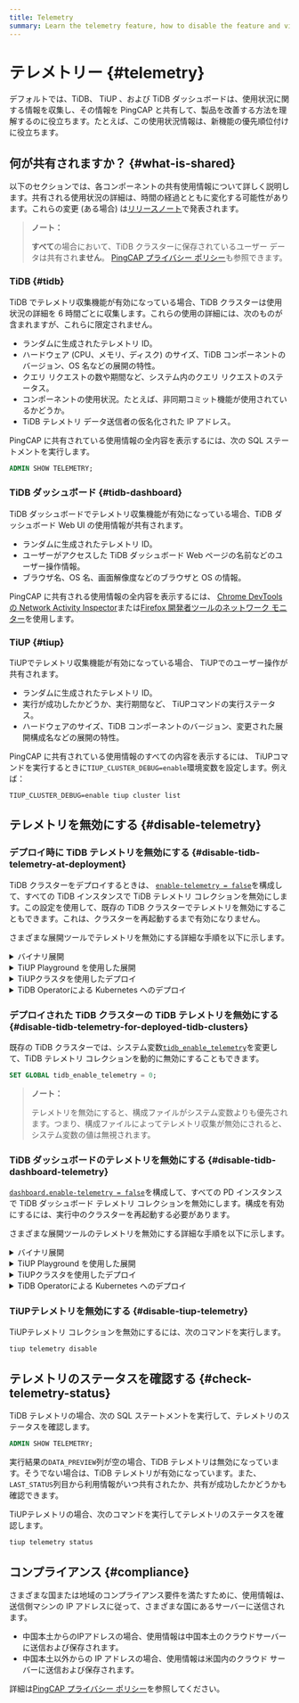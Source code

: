 ```yaml
---
title: Telemetry
summary: Learn the telemetry feature, how to disable the feature and view its status.
---
```


# テレメトリー {#telemetry}

デフォルトでは、TiDB、 TiUP 、および TiDB ダッシュボードは、使用状況に関する情報を収集し、その情報を PingCAP と共有して、製品を改善する方法を理解するのに役立ちます。たとえば、この使用状況情報は、新機能の優先順位付けに役立ちます。

## 何が共有されますか？ {#what-is-shared}

以下のセクションでは、各コンポーネントの共有使用情報について詳しく説明します。共有される使用状況の詳細は、時間の経過とともに変化する可能性があります。これらの変更 (ある場合) は[リリースノート](/releases/release-notes.md)で発表されます。

> **ノート：**
>
> **すべて**の場合において、TiDB クラスターに保存されているユーザー データは共有され<strong>ません</strong>。 [PingCAP プライバシー ポリシー](https://pingcap.com/privacy-policy)も参照できます。

### TiDB {#tidb}

TiDB でテレメトリ収集機能が有効になっている場合、TiDB クラスターは使用状況の詳細を 6 時間ごとに収集します。これらの使用の詳細には、次のものが含まれますが、これらに限定されません。

-   ランダムに生成されたテレメトリ ID。
-   ハードウェア (CPU、メモリ、ディスク) のサイズ、TiDB コンポーネントのバージョン、OS 名などの展開の特性。
-   クエリ リクエストの数や期間など、システム内のクエリ リクエストのステータス。
-   コンポーネントの使用状況。たとえば、非同期コミット機能が使用されているかどうか。
-   TiDB テレメトリ データ送信者の仮名化された IP アドレス。

PingCAP に共有されている使用情報の全内容を表示するには、次の SQL ステートメントを実行します。


```sql
ADMIN SHOW TELEMETRY;
```

### TiDB ダッシュボード {#tidb-dashboard}

TiDB ダッシュボードでテレメトリ収集機能が有効になっている場合、TiDB ダッシュボード Web UI の使用情報が共有されます。

-   ランダムに生成されたテレメトリ ID。
-   ユーザーがアクセスした TiDB ダッシュボード Web ページの名前などのユーザー操作情報。
-   ブラウザ名、OS 名、画面解像度などのブラウザと OS の情報。

PingCAP に共有される使用情報の全内容を表示するには、 [Chrome DevTools の Network Activity Inspector](https://developers.google.com/web/tools/chrome-devtools/network)または[Firefox 開発者ツールのネットワーク モニター](https://developer.mozilla.org/en-US/docs/Tools/Network_Monitor)を使用します。

### TiUP {#tiup}

TiUPでテレメトリ収集機能が有効になっている場合、 TiUPでのユーザー操作が共有されます。

-   ランダムに生成されたテレメトリ ID。
-   実行が成功したかどうか、実行期間など、 TiUPコマンドの実行ステータス。
-   ハードウェアのサイズ、TiDB コンポーネントのバージョン、変更された展開構成名などの展開の特性。

PingCAP に共有されている使用情報のすべての内容を表示するには、 TiUPコマンドを実行するときに`TIUP_CLUSTER_DEBUG=enable`環境変数を設定します。例えば：


```shell
TIUP_CLUSTER_DEBUG=enable tiup cluster list
```

## テレメトリを無効にする {#disable-telemetry}

### デプロイ時に TiDB テレメトリを無効にする {#disable-tidb-telemetry-at-deployment}

TiDB クラスターをデプロイするときは、 [`enable-telemetry = false`](/tidb-configuration-file.md#enable-telemetry-new-in-v402)を構成して、すべての TiDB インスタンスで TiDB テレメトリ コレクションを無効にします。この設定を使用して、既存の TiDB クラスターでテレメトリを無効にすることもできます。これは、クラスターを再起動するまで有効になりません。

さまざまな展開ツールでテレメトリを無効にする詳細な手順を以下に示します。

<details><summary>バイナリ展開</summary>

次の内容で構成ファイル`tidb_config.toml`を作成します。


```toml
enable-telemetry = false
```

上記の設定ファイルを有効にするには、TiDB の起動時に`--config=tidb_config.toml`コマンドライン パラメータを指定します。

詳細については、 [TiDBConfiguration / コンフィグレーションオプション](/command-line-flags-for-tidb-configuration.md#--config)と[TiDBConfiguration / コンフィグレーションファイル](/tidb-configuration-file.md#enable-telemetry-new-in-v402)を参照してください。

</details>

<details><summary>TiUP Playground を使用した展開</summary>

次の内容で構成ファイル`tidb_config.toml`を作成します。


```toml
enable-telemetry = false
```

TiUP Playground を起動するときに、上記の構成ファイルに`--db.config tidb_config.toml`コマンドライン パラメータを指定して有効にします。例えば：


```shell
tiup playground --db.config tidb_config.toml
```

詳細は[ローカル TiDBクラスタをすばやくデプロイする](/tiup/tiup-playground.md)を参照してください。

</details>

<details><summary>TiUPクラスタを使用したデプロイ</summary>

展開トポロジ ファイル`topology.yaml`を変更して、次の内容を追加します。


```yaml
server_configs:
  tidb:
    enable-telemetry: false
```

</details>

<details><summary>TiDB Operatorによる Kubernetes へのデプロイ</summary>

`spec.tidb.config.enable-telemetry: false` in `tidb-cluster.yaml`または TidbCluster カスタム リソースを構成します。

詳細は[TiDB Operatorを Kubernetes にデプロイ](https://docs.pingcap.com/tidb-in-kubernetes/stable/deploy-tidb-operator)を参照してください。

> **ノート：**
>
> この構成項目を有効にするには、 TiDB Operator v1.1.3 以降が必要です。

</details>

### デプロイされた TiDB クラスターの TiDB テレメトリを無効にする {#disable-tidb-telemetry-for-deployed-tidb-clusters}

既存の TiDB クラスターでは、システム変数[`tidb_enable_telemetry`](/system-variables.md#tidb_enable_telemetry-new-in-v402)を変更して、TiDB テレメトリ コレクションを動的に無効にすることもできます。


```sql
SET GLOBAL tidb_enable_telemetry = 0;
```

> **ノート：**
>
> テレメトリを無効にすると、構成ファイルがシステム変数よりも優先されます。つまり、構成ファイルによってテレメトリ収集が無効にされると、システム変数の値は無視されます。

### TiDB ダッシュボードのテレメトリを無効にする {#disable-tidb-dashboard-telemetry}

[`dashboard.enable-telemetry = false`](/pd-configuration-file.md#enable-telemetry)を構成して、すべての PD インスタンスで TiDB ダッシュボード テレメトリ コレクションを無効にします。構成を有効にするには、実行中のクラスターを再起動する必要があります。

さまざまな展開ツールのテレメトリを無効にする詳細な手順を以下に示します。

<details><summary>バイナリ展開</summary>

次の内容で構成ファイル`pd_config.toml`を作成します。


```toml
[dashboard]
enable-telemetry = false
```

PD を有効にするには、起動時に`--config=pd_config.toml`コマンドライン パラメータを指定します。

詳細については、 [PDConfiguration / コンフィグレーションフラグ](/command-line-flags-for-pd-configuration.md#--config)と[PDConfiguration / コンフィグレーションファイル](/pd-configuration-file.md#enable-telemetry)を参照してください。

</details>

<details><summary>TiUP Playground を使用した展開</summary>

次の内容で構成ファイル`pd_config.toml`を作成します。


```toml
[dashboard]
enable-telemetry = false
```

TiUP Playground を起動するときに、 `--pd.config pd_config.toml`コマンドライン パラメータを指定して有効にします。次に例を示します。


```shell
tiup playground --pd.config pd_config.toml
```

詳細は[ローカル TiDBクラスタをすばやくデプロイする](/tiup/tiup-playground.md)を参照してください。

</details>

<details><summary>TiUPクラスタを使用したデプロイ</summary>

展開トポロジ ファイル`topology.yaml`を変更して、次の内容を追加します。


```yaml
server_configs:
  pd:
    dashboard.enable-telemetry: false
```

</details>

<details><summary>TiDB Operatorによる Kubernetes へのデプロイ</summary>

`spec.pd.config.dashboard.enable-telemetry: false` in `tidb-cluster.yaml`または TidbCluster カスタム リソースを構成します。

詳細は[TiDB Operatorを Kubernetes にデプロイ](https://docs.pingcap.com/tidb-in-kubernetes/stable/deploy-tidb-operator)を参照してください。

> **ノート：**
>
> この構成項目を有効にするには、 TiDB Operator v1.1.3 以降が必要です。

</details>

### TiUPテレメトリを無効にする {#disable-tiup-telemetry}

TiUPテレメトリ コレクションを無効にするには、次のコマンドを実行します。


```shell
tiup telemetry disable
```

## テレメトリのステータスを確認する {#check-telemetry-status}

TiDB テレメトリの場合、次の SQL ステートメントを実行して、テレメトリのステータスを確認します。


```sql
ADMIN SHOW TELEMETRY;
```

実行結果の`DATA_PREVIEW`列が空の場合、TiDB テレメトリは無効になっています。そうでない場合は、TiDB テレメトリが有効になっています。また、 `LAST_STATUS`列目から利用情報がいつ共有されたか、共有が成功したかどうかも確認できます。

TiUPテレメトリの場合、次のコマンドを実行してテレメトリのステータスを確認します。


```shell
tiup telemetry status
```

## コンプライアンス {#compliance}

さまざまな国または地域のコンプライアンス要件を満たすために、使用情報は、送信側マシンの IP アドレスに従って、さまざまな国にあるサーバーに送信されます。

-   中国本土からのIPアドレスの場合、使用情報は中国本土のクラウドサーバーに送信および保存されます。
-   中国本土以外からの IP アドレスの場合、使用情報は米国内のクラウド サーバーに送信および保存されます。

詳細は[PingCAP プライバシー ポリシー](https://en.pingcap.com/privacy-policy/)を参照してください。
